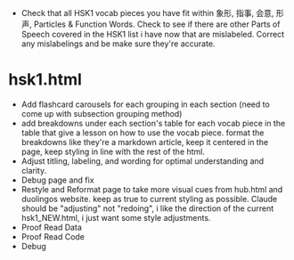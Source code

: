 - Check that all HSK1 vocab pieces you have fit within 象形, 指事, 会意, 形声, Particles & Function Words. Check to see if there are other Parts of Speech covered in the HSK1 list i have now that are mislabeled. Correct any mislabelings and be make sure they're accurate. 

# hsk1.html
- Add flashcard carousels for each grouping in each section (need to come up with subsection grouping method)
- add breakdowns under each section's table for each vocab piece in the table that give a lesson on how to use the vocab piece. format the breakdowns like they're a markdown article, keep it centered in the page, keep styling in line with the rest of the html. 
- Adjust titling, labeling, and wording for optimal understanding and clarity.
- Debug page and fix
- Restyle and Reformat page to take more visual cues from hub.html and duolingos website. keep as true to current styling as possible. Claude should be "adjusting" not "redoing", i like the direction of the current hsk1_NEW.html, i just want some style adjustments. 
- Proof Read Data
- Proof Read Code
- Debug